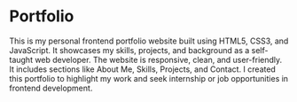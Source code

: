 # Portfolio 
This is my personal frontend portfolio website built using HTML5, CSS3, and JavaScript. It showcases my skills, projects, and background as a self-taught web developer. The website is responsive, clean, and user-friendly. It includes sections like About Me, Skills, Projects, and Contact. I created this portfolio to highlight my work and seek internship or job opportunities in frontend development.

